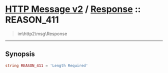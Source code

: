 # [HTTP Message v2](http2.md) / [Response](http2-Response.md) :: REASON_411
 > im\http2\msg\Response
____

## Synopsis
```php
string REASON_411 = 'Length Required'
```
